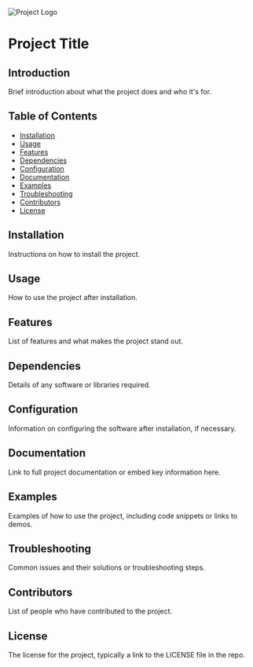 ![Project Logo](link-to-your-image.png)

# Project Title

## Introduction
Brief introduction about what the project does and who it's for.

## Table of Contents
- [Installation](#installation)
- [Usage](#usage)
- [Features](#features)
- [Dependencies](#dependencies)
- [Configuration](#configuration)
- [Documentation](#documentation)
- [Examples](#examples)
- [Troubleshooting](#troubleshooting)
- [Contributors](#contributors)
- [License](#license)

## Installation
Instructions on how to install the project.

## Usage
How to use the project after installation.

## Features
List of features and what makes the project stand out.

## Dependencies
Details of any software or libraries required.

## Configuration
Information on configuring the software after installation, if necessary.

## Documentation
Link to full project documentation or embed key information here.

## Examples
Examples of how to use the project, including code snippets or links to demos.

## Troubleshooting
Common issues and their solutions or troubleshooting steps.

## Contributors
List of people who have contributed to the project.

## License
The license for the project, typically a link to the LICENSE file in the repo.

